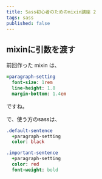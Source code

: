 ```yaml
---
title: Sass初心者のためのmixin講座 2
tags: sass
published: false
---
```



## mixinに引数を渡す

前回作った mixin は、

```sass
=paragraph-setting
  font-size: 1rem
  line-height: 1.8
  margin-bottom: 1.4em
```

ですね。

で、使う方のsassは、

```sass
.default-sentence
  +paragraph-setting
  color: black

.important-sentence
  +paragraph-setting
  color: red
  font-weight: bold
```
